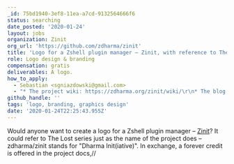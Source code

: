 ```yaml
---
_id: 75bd1940-3ef8-11ea-a7cd-9132564666f6
status: searching
date_posted: '2020-01-24'
layout: jobs
organization: Zinit
org_url: 'https://github.com/zdharma/zinit'
title: 'Logo for a Zshell plugin manager – Zinit, with reference to The Lost series'
role: Logo design & branding
compensation: gratis
deliverables: A logo.
how_to_apply:
  - Sebastian <sgniazdowski@gmail.com>
  - "* The project wiki: https://zdharma.org/zinit/wiki/\r\n* The blog related to the project: https://zdharma.org"
github_handle: ''
tags: 'logo, branding, graphics design'
date: '2020-01-24T22:25:43.955Z'
---
```

Would anyone want to create a logo for a Zshell plugin manager – [Zinit](https://github.com/zdharma/zinit)? It could refer to The Lost series just as the name of the project does – zdharma/zinit stands for "Dharma Init(iative)". In exchange, a forever credit is offered in the project docs,//
